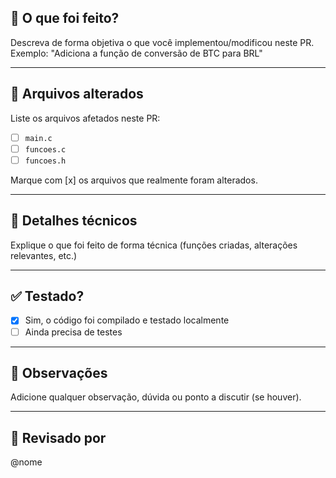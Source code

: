 ## 🚀 O que foi feito?

Descreva de forma objetiva o que você implementou/modificou neste PR.  
Exemplo: "Adiciona a função de conversão de BTC para BRL"

---

## 📁 Arquivos alterados

Liste os arquivos afetados neste PR:

- [ ] `main.c`
- [ ] `funcoes.c`
- [ ] `funcoes.h`

Marque com [x] os arquivos que realmente foram alterados.

---

## 🧠 Detalhes técnicos

Explique o que foi feito de forma técnica (funções criadas, alterações relevantes, etc.)

---

## ✅ Testado?

- [x] Sim, o código foi compilado e testado localmente
- [ ] Ainda precisa de testes

---

## 🧾 Observações

Adicione qualquer observação, dúvida ou ponto a discutir (se houver).

---

## 👀 Revisado por

@nome